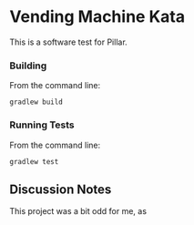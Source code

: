 # Vending Machine Kata

This is a software test for Pillar.

### Building

From the command line:

```
gradlew build
```

### Running Tests

From the command line:

```
gradlew test
```

## Discussion Notes

This project was a bit odd for me, as 
